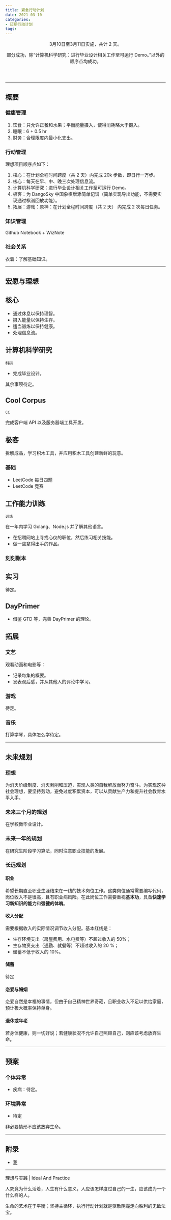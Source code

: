 ```yaml
---
title: 紧急行动计划
date: 2021-03-10
categories:
- 短期行动计划
tags:
---
```


<header>
    <p><time>3月10日</time>至<time>3月11日</time>实施，共计 2 天。</p>
    <p>部分成功，除“计算机科学研究：进行毕业设计相关工作至可运行 Demo。”以外的顺序点均成功。</p>
</header>
<hr />
<article>
    <h2>概要</h2>
    <div>
        <h3>健康管理</h3>
        <ol>
            <li>饮食：只允许正餐和水果；平衡能量摄入，使得消耗略大于摄入。</li>
            <li>睡眠：6 + 0.5 hr</li>
            <li>财务：合理限度内最小化支出。</li>
        </ol>
    </div>
    <div>
        <h3>行动管理</h3>
        <p>理想项目顺序点如下：</p>
        <ol>
            <li>核心：在计划全程时间跨度（共 2 天）内完成 20k 步数，即日行一万步。</li>
            <li>核心：每天在早、中、晚三次处理信息流。</li>
            <li>计算机科学研究：进行毕业设计相关工作至可运行 Demo。</li>
            <li>极客：为 DangoSky 中国象棋增添简单记谱（简单实现导出功能，不需要实现通过棋谱回放功能）。</li>
            <li>拓展：游戏：原神：在计划全程时间跨度（共 2 天） 内完成 2 次每日任务。</li>
        </ol>
    </div>
    <div>
        <h3>知识管理</h3>
        <p>Github Notebook + WizNote</p>
    </div>
    <div>
        <h3>社会关系</h3>
        <p>衣着：了解基础知识。</p>
    </div>
</article>
<hr />
<article>
    <h2>宏愿与理想</h2>
    <div>
        <h2>核心</h2>
        <ul>
            <li>通过休息以保持理智。</li>
            <li>摄入能量以保持生存。</li>
            <li>适当锻炼以保持健康。</li>
            <li>处理信息流。</li>
        </ul>
    </div>
    <div>
        <h2>计算机科学研究</h2>
        <code>科研</code>
        <ul>
            <li>完成毕业设计。</li>
        </ul>
        <p>其余事项待定。</p>
    </div>
    <div>
        <h2>Cool Corpus</h2>
        <code>CC</code>
        <p>完成客户端 API 以及服务器端工具开发。</p>
    </div>
    <div>
        <h2>极客</h2>
        <p>拆解成品，学习积木工具，并应用积木工具创建新鲜的玩意。</p>
        <h3>基础</h3>
        <ul>
            <li>LeetCode 每日四题</li>
            <li>LeetCode 竞赛</li>
        </ul>
    </div>
    <div>
        <h2>工作能力训练</h2>
        <code>训练</code>
        <p>在一年内学习 Golang、Node.js 并了解其他语言。</p>
        <ul>
            <li>在招聘网站上寻找心仪的职位，然后练习相关技能。</li>
            <li>做一些拿得出手的作品。</li>
        </ul>
        <div>
            <h3>刻刻账本</h3>
        </div>
    </div>
    <div>
        <h2>实习</h2>
        <p>待定。</p>
    </div>
    <div>
        <h2>DayPrimer</h2>
        <ul>
            <li>借鉴 GTD 等，完善 DayPrimer 的理论。</li>
        </ul>
    </div>
    <div>
        <h2>拓展</h2>
        <h3>文艺</h3>
        <p>观看动画和电影等：</p>
        <ul>
            <li>记录每集的概要。</li>
            <li>发表观后感，并从其他人的评论中学习。</li>
        </ul>
        <h3>游戏</h3>
        <p>待定。</p>
        <h3>音乐</h3>
        <p>打算学琴，具体怎么学待定。</p>
    </div>
</article>
<hr />
<article>
    <h2>未来规划</h2>
    <div>
        <h3>理想</h3>
        <p>为消灭阶级制度、消灭剥削和压迫，实现人类的自我解放而努力奋斗。为实现这种社会理想，要坚持劳动，避免过度积累资本，可以从贡献生产力和提升社会教育水平入手。</p>
    </div>
    <div>
        <h3>未来三个月的规划</h3>
        <p>在学校做毕业设计。</p>
    </div>
    <div>
        <h3>未来一年的规划</h3>
        <p>在研究生阶段学习算法，同时注意职业技能的发展。</p>
    </div>
    <div>
        <h3>长远规划</h3>
        <h4>职业</h4>
        <p>希望长期直至职业生涯结束在一线的技术岗位工作。这类岗位通常需要编写代码，岗位收入不是很高，且有职业病风险。在此岗位工作需要重视<strong>基本功</strong>，具备<strong>快速学习新知识的能力</strong>和<strong>强健的体魄</strong>。</p>
        <h4>收入分配</h4>
        <p>需要根据收入的实际情况调节收入分配。基本红线是：</p>
        <ul>
            <li>生存环境支出（房屋费用、水电费等）不超过收入的 50%；</li>
            <li>生存物资支出（通勤、就餐等）不超过收入的 20 %；</li>
            <li>储蓄不低于收入的 10%。</li>
        </ul>
        <h4>储蓄</h4>
        <p>待定</p>
        <h4>恋爱与婚姻</h4>
        <p>恋爱自然是幸福的事情，但由于自己精神世界奇葩，且职业收入不足以供给家庭，预计极大概率保持单身。</p>
        <h4>退休或年老</h4>
        <p>若身体健康，则一切好说；若健康状况不允许自己照顾自己，则应该考虑放弃生命。</p>
    </div>
</article>
<hr />
<article>
    <h2>预案</h2>
    <div>
        <h3>个体异常</h3>
        <ul>
            <li>疾病：待定。</li>
        </ul>
    </div>
    <div>
        <h3>环境异常</h3>
        <ul>
            <li>待定</li>
        </ul>
    </div>
    <p>非必要情形不应该放弃生命。</p>
</article>
<hr />
<article>
    <h2>附录</h2>
    <ul>
        <li><a href="https://lightyears1998.github.io/notebook/philosophy/me/">我</a></li>
    </ul>
</article>
<hr />
<footer>
    <span>理想与实践 | Ideal And Practice</span>
    <br />
    <div>
        <p>人究竟为什么活着，人生有什么意义，人应该怎样度过自己的一生，应该成为一个什么样的人。</p>
        <p>生命的艺术在于平衡；坚持主循环，执行行动计划就是驱散阴霾走向胜利的无敌法宝。</p>
    </div>
</footer>

